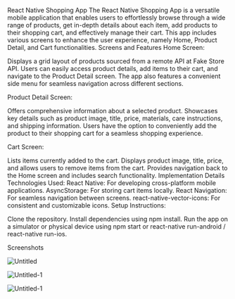 React Native Shopping App
The React Native Shopping App is a versatile mobile application that enables users to effortlessly browse through a wide range of products, get in-depth details about each item, add products to their shopping cart, and effectively manage their cart. This app includes various screens to enhance the user experience, namely Home, Product Detail, and Cart functionalities.
Screens and Features
Home Screen:

Displays a grid layout of products sourced from a remote API at Fake Store API.
Users can easily access product details, add items to their cart, and navigate to the Product Detail screen.
The app also features a convenient side menu for seamless navigation across different sections.

Product Detail Screen:

Offers comprehensive information about a selected product.
Showcases key details such as product image, title, price, materials, care instructions, and shipping information.
Users have the option to conveniently add the product to their shopping cart for a seamless shopping experience.

Cart Screen:

Lists items currently added to the cart.
Displays product image, title, price, and allows users to remove items from the cart.
Provides navigation back to the Home screen and includes search functionality.
Implementation Details
Technologies Used:
React Native: For developing cross-platform mobile applications.
AsyncStorage: For storing cart items locally.
React Navigation: For seamless navigation between screens.
react-native-vector-icons: For consistent and customizable icons.
Setup Instructions:


Clone the repository.
Install dependencies using npm install.
Run the app on a simulator or physical device using npm start or react-native run-android / react-native run-ios.

Screenshots

![Untitled](https://github.com/user-attachments/assets/87ac3844-75d3-4fec-a999-294989b31f28)

![Untitled-1](https://github.com/user-attachments/assets/f49028a0-7c90-47d1-9d80-29eafd84a104)

![Untitled-1](https://github.com/user-attachments/assets/f23a86d7-b0e1-462c-8819-ddbad50b2599)




